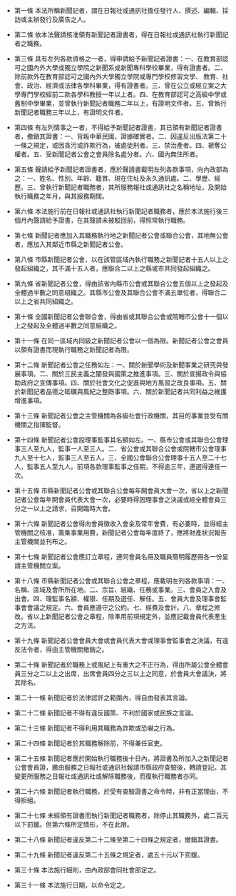 * 第一條 本法所稱新聞記者，謂在日報社或通訊社擔任發行人、撰述、編輯、採訪或主辦發行及廣告之人。

* 第二條 依本法聲請核准領有新聞記者證書者，得在日報社或通訊社執行新聞記者之職務。

* 第三條 具有左列各款資格之一者，得申請給予新聞記者證書：一、在教育部認可之國內外大學或獨立學院之新聞系或新聞專科學校畢業，得有證書者。二、除前款外在教育部認可之國內外大學獨立學院或專門學校修習文學、 教育、社會、政治、經濟或法律各學科畢業，得有證書者。三、曾在公立或經立案之大學專門學校經前二款各學科教授一年以上者。四、在教育部認可之高級中學或舊制中學畢業，並曾執行新聞記者職務二年以上，有證明文件者。五、曾執行新聞記者職務三年以上，有證明文件者。

* 第四條 有左列情事之一者，不得給予新聞記者證書，其已領有新聞記者證書者，撤銷其證書：一、背叛中華民國，證據確實者。二、因違反出版法第二十一條之規定，或因貪污或詐欺行為，被處徒刑者。三、禁治產者。四、褫奪公權者。五、受新聞記者公會之會員除名處分者。六、國內無住所者。

* 第五條 聲請給予新聞記者證書者，應於聲請書載明左列各款事項，向內政部為之：一、姓名、性別、年齡、籍貫、現在住址及永久通訊處。二、學歷、經歷。三、曾執行新聞記者職務者，其所服務報社或通訊社之名稱地址，及開始執行職務之年月，與其服務期間。

* 第六條 本法施行前在日報社或通訊社執行新聞記者職務者，應於本法施行後三個月內聲請給予證書，在其聲請未被駁回前，得照常執行職務。

* 第七條 新聞記者應加入其職務執行地之新聞記者公會或聯合公會，其地無公會者，應加入其鄰近市縣之新聞記者公會。

* 第八條 市縣新聞記者公會，以在該管區域內執行職務之新聞記者十五人以上之發起組織之，其不滿十五人者，應聯合二以上之縣或市共同發起組織之。

* 第九條 省新聞記者公會，得由該省內縣市公會或其聯合公會五個以上之發起及全體過半數之同意組織之。其縣市公會及其聯合公會不滿五單位者，得聯合二以上之省共同組織之。

* 第十條 全國新聞記者公會聯合會，得由省或其聯合公會或院轄市公會十一個以上之發起及全體過半數之同意組織之。

* 第十一條 在同一區域內同級之新聞記者公會以一個為限。新聞記者公會之會員以領有證書而現執行職務之新聞記者為限。

* 第十二條 新聞記者公會之任務如左：一、關於新聞學術及新聞事業之研究與發展事項。二、關於三民主義之闡發與國策之推進事項。三、關於宣揚政令與協助政府之宣傳事項。四、關於社會文化之促進與地方風習之改良事項。五、關於新聞記者品德之砥礪與風紀之整飭事項。六、關於新聞記者共同利益之維護增進事項。

* 第十三條 新聞記者公會之主管機關為各級社會行政機關，其目的事業並受有關機關之指揮監督。

* 第十四條 新聞記者公會設理事監事其名額如左。一、縣市公會或其聯合公會理事三人至九人，監事一人至三人。二、省公會或其聯合公會或院轄市公會理事九人至十七人，監事三人至五人。三、全國公會聯合公會理事十五人至二十七人，監事五人至九人。前項各款理事監事之任期，不得逾三年，連選得連任一次。

* 第十五條 市縣新聞記者公會或其聯合公會每年開會員大會一次，省以上之新聞記者公會每年開會員代表大會一次，必要時得因理事會之決議或經全體會員三分之一以上之請求，召開臨時大會。

* 第十六條 新聞記者公會得向會員徵收入會金及常年會費，有必要時，並得經主管機關之核准，籌集事業用費，新聞記者公會每年度終了，應將財產狀況報告主管機關並刊布之。

* 第十七條 新聞記者公會應訂立章程，連同會員名冊及職員簡明履歷冊各一份呈請主管機關立案。

* 第十八條 市縣新聞記者公會或其聯合公會之章程，應載明左列各款事項：一、名稱、區域及會所所在地。二、宗旨、組織、任務或事業。三、會員之入會及出會。四、理監事名額、權限、任期及選任、解任。五、會員大會及理事會監事會會議之規定。六、會員應遵守之公約。七、經費及會計。八、章程之修改。省以上新聞記者公會之章程，除準用前項規定外，並應記載會員代表產生之方法。

* 第十九條 新聞記者公會會員大會或會員代表大會或理事會監事會之決議，有違反法令者，得由主管機關撤銷之。

* 第二十條 新聞記者於職務上或風紀上有重大之不正行為，得由所屬公會全體會員三分之二以上之出席，出席會員四分之三以上之同意，於會員大會議決，將其除名。

* 第二十一條 新聞記者於法律認許之範圍內，得自由發表其言論。

* 第二十二條 新聞記者不得有違反國策、不利於國家或民族之言論。

* 第二十三條 新聞記者不得利用其職務為詐欺或恐嚇之行為。

* 第二十四條 新聞記者於其職務解除前，不得兼任官吏。

* 第二十五條 新聞記者應於開始執行職務後十日內，將證書及所加入之新聞記者公會會員證，繳由服務之日報社或通訊社報請市縣政府查驗後，轉請登記。其變更所服務之日報社或通訊社或解除職務後，而復執行職務者亦同。

* 第二十六條 新聞記者執行職務，於受有查驗證書之命令時，非有正當理由，不得拒絕。

* 第二十七條 未經領有證書而執行新聞記者職務者，除停止其職務外，處二百元以下罰鍰。但第六條所定情形，不在此限。

* 第二十八條 新聞記者違反第二十二條至第二十四條之規定者，撤銷其證書。

* 第二十九條 新聞記者違反第二十五條之規定者，處五十元以下罰鍰。

* 第三十條 本法施行細則，由內政部會同社會部定之。

* 第三十一條 本法施行日期，以命令定之。

